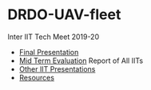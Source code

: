 # DRDO-UAV-fleet
Inter IIT Tech Meet 2019-20

- [Final Presentation](https://docs.google.com/presentation/d/1VXss9FI9X5OXgpIs4dTxwLeMF_purfH1tCDEIHGUeR8/edit?usp=sharing)
- [Mid Term Evaluation](https://drive.google.com/drive/folders/1wz0tN1UK9IgjZrsgWEQKM-1CtOCaXq3_?usp=sharing) Report of All IITs
- [Other IIT Presentations](https://drive.google.com/open?id=14BElFB8vRdJGAHa0TcPlSvHnuTysff04)
- [Resources](Resources.md)

